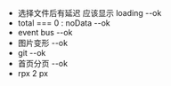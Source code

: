 * 选择文件后有延迟 应该显示 loading --ok
* total === 0 : noData --ok
* event bus --ok
* 图片变形 --ok
* git --ok
* 首页分页 --ok
* rpx 2 px
